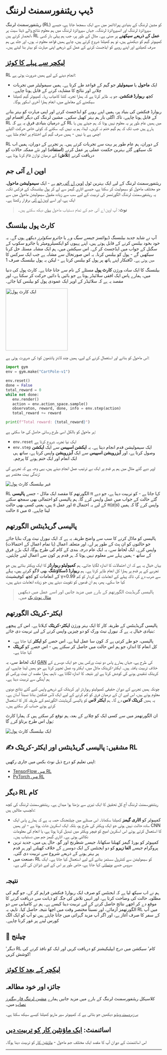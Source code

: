 <!--
CO_OP_TRANSLATOR_METADATA:
{
  "original_hash": "04395657fc01648f8f70484d0e55ab67",
  "translation_date": "2025-09-23T06:40:40+00:00",
  "source_file": "lessons/6-Other/22-DeepRL/README.md",
  "language_code": "ur"
}
-->
# ڈیپ ریئنفورسمنٹ لرننگ

ریئنفورسمنٹ لرننگ (RL) کو مشین لرننگ کے بنیادی پیراڈائمز میں سے ایک سمجھا جاتا ہے، جیسے سپروائزڈ لرننگ اور انسپروائزڈ لرننگ۔ جہاں سپروائزڈ لرننگ میں ہم معلوم نتائج والے ڈیٹا سیٹ پر انحصار کرتے ہیں، RL **عمل کے ذریعے سیکھنے** پر مبنی ہے۔ مثال کے طور پر، جب ہم پہلی بار کسی کمپیوٹر گیم کو دیکھتے ہیں، تو ہم کھیلنا شروع کرتے ہیں، چاہے ہمیں قواعد معلوم نہ ہوں، اور جلد ہی ہم صرف کھیلنے اور اپنے رویے کو ایڈجسٹ کرنے کے عمل کے ذریعے اپنی مہارت کو بہتر بنا لیتے ہیں۔

## [لیکچر سے پہلے کا کوئز](https://ff-quizzes.netlify.app/en/ai/quiz/43)

RL انجام دینے کے لیے ہمیں ضرورت ہوتی ہے:

* ایک **ماحول** یا **سیمولیٹر** جو گیم کے قواعد طے کرتا ہے۔ ہمیں سیمولیٹر میں تجربات چلانے اور نتائج کا مشاہدہ کرنے کے قابل ہونا چاہیے۔
* کچھ **ریوارڈ فنکشن**، جو یہ ظاہر کرتا ہے کہ ہمارا تجربہ کتنا کامیاب رہا۔ کمپیوٹر گیم کھیلنا سیکھنے کے معاملے میں، انعام ہمارا آخری اسکور ہوگا۔

ریوارڈ فنکشن کی بنیاد پر، ہمیں اپنے رویے کو ایڈجسٹ کرنے اور اپنی مہارت کو بہتر بنانے کے قابل ہونا چاہیے، تاکہ اگلی بار ہم بہتر کھیل سکیں۔ مشین لرننگ کی دیگر اقسام اور RL کے درمیان بنیادی فرق یہ ہے کہ RL میں ہمیں عام طور پر یہ معلوم نہیں ہوتا کہ ہم جیتے ہیں یا ہارے ہیں جب تک کہ ہم گیم ختم نہ کریں۔ لہذا، ہم یہ نہیں کہہ سکتے کہ کوئی خاص حرکت اکیلے اچھی ہے یا نہیں - ہمیں صرف گیم کے اختتام پر انعام ملتا ہے۔

RL کے دوران، ہم عام طور پر بہت سے تجربات کرتے ہیں۔ ہر تجربے کے دوران، ہمیں اب تک سیکھے گئے بہترین حکمت عملی پر عمل کرنے (**استفادہ**) اور نئے ممکنہ حالات کو دریافت کرنے (**تلاش**) کے درمیان توازن قائم کرنا ہوتا ہے۔

## اوپن اے آئی جم

ریئنفورسمنٹ لرننگ کے لیے ایک بہترین ٹول [اوپن اے آئی جم](https://gym.openai.com/) ہے - ایک **سیمولیشن ماحول**، جو مختلف ماحول کو سیمولیٹ کر سکتا ہے، جیسے اٹاری گیمز سے لے کر پول بیلنسنگ کے فزکس تک۔ یہ ریئنفورسمنٹ لرننگ الگورتھمز کی تربیت کے لیے سب سے زیادہ مقبول سیمولیشن ماحول میں سے ایک ہے، اور اسے [اوپن اے آئی](https://openai.com/) برقرار رکھتا ہے۔

> **نوٹ**: آپ اوپن اے آئی جم کے تمام دستیاب ماحول [یہاں](https://gym.openai.com/envs/#classic_control) دیکھ سکتے ہیں۔

## کارٹ پول بیلنسنگ

آپ نے شاید جدید بیلنسنگ ڈیوائسز جیسے *سیگ وے* یا *جائرو سکوٹرز* دیکھے ہوں گے۔ یہ خود بخود بیلنس کرنے کے قابل ہوتے ہیں، اپنے پہیوں کو ایکسیلرومیٹر یا جائرو سکوپ کے سگنل کے جواب میں ایڈجسٹ کر کے۔ اس سیکشن میں، ہم ایک مشابہ مسئلہ حل کرنا سیکھیں گے - پول کو بیلنس کرنا۔ یہ اس صورتحال سے مشابہ ہے جب ایک سرکس کا فنکار اپنے ہاتھ پر پول کو بیلنس کرتا ہے - لیکن یہ پول بیلنسنگ صرف 1D میں ہوتی ہے۔

بیلنسنگ کا ایک سادہ ورژن **کارٹ پول** مسئلے کے نام سے جانا جاتا ہے۔ کارٹ پول کی دنیا میں، ہمارے پاس ایک افقی سلائیڈر ہوتا ہے جو بائیں یا دائیں حرکت کر سکتا ہے، اور مقصد یہ ہے کہ سلائیڈر کے اوپر ایک عمودی پول کو بیلنس کیا جائے۔

<img alt="ایک کارٹ پول" src="images/cartpole.png" width="200"/>

اس ماحول کو بنانے اور استعمال کرنے کے لیے، ہمیں چند لائنز پائتھون کوڈ کی ضرورت ہوتی ہے:

```python
import gym
env = gym.make("CartPole-v1")

env.reset()
done = False
total_reward = 0
while not done:
   env.render()
   action = env.action_space.sample()
   observaton, reward, done, info = env.step(action)
   total_reward += reward

print(f"Total reward: {total_reward}")
```

ہر ماحول کو بالکل اسی طرح رسائی حاصل کی جا سکتی ہے:
* `env.reset` ایک نیا تجربہ شروع کرتا ہے
* `env.step` ایک سیمولیشن قدم انجام دیتا ہے۔ یہ **ایکشن اسپیس** سے ایک **ایکشن** وصول کرتا ہے، اور **آبزرویشن اسپیس** سے ایک **آبزرویشن** واپس کرتا ہے، ساتھ ہی ایک انعام اور ایک ختم ہونے کا پرچم۔

اوپر دیے گئے مثال میں ہم ہر قدم پر ایک بے ترتیب عمل انجام دیتے ہیں، یہی وجہ ہے کہ تجربے کی زندگی بہت مختصر ہے:

![غیر بیلنسنگ کارٹ پول](../../../../../lessons/6-Other/22-DeepRL/images/cartpole-nobalance.gif)

RL الگورتھم کا مقصد ایک ماڈل - جسے **پالیسی** &pi; کہا جاتا ہے - کو تربیت دینا ہے، جو دیے گئے حالت کے جواب میں عمل واپس کرے گا۔ ہم پالیسی کو احتمالی بھی سمجھ سکتے ہیں، یعنی کسی بھی حالت *s* اور عمل *a* کے لیے یہ احتمال &pi;(*a*|*s*) واپس کرے گا کہ ہمیں حالت *s* میں *a* لینا چاہیے۔

## پالیسی گریڈینٹس الگورتھم

پالیسی کو ماڈل کرنے کا سب سے واضح طریقہ یہ ہے کہ ایک نیورل نیٹ ورک بنایا جائے جو حالتوں کو ان پٹ کے طور پر لے، اور متعلقہ اعمال (یا تمام اعمال کے احتمالات) واپس کرے۔ ایک لحاظ سے، یہ ایک عام درجہ بندی کے کام کی طرح ہوگا، ایک بڑے فرق کے ساتھ - ہمیں پہلے سے معلوم نہیں ہوتا کہ ہر قدم پر کون سے اعمال لینے چاہئیں۔

یہاں خیال یہ ہے کہ ان احتمالات کا اندازہ لگایا جائے۔ ہم **کمیولیٹو ریوارڈز** کا ایک ویکٹر بناتے ہیں جو تجربے کے ہر قدم پر ہمارا کل انعام ظاہر کرتا ہے۔ ہم **ریوارڈ ڈسکاؤنٹنگ** بھی لاگو کرتے ہیں، پہلے کے انعامات کو کچھ کوفیشینٹ &gamma;=0.99 سے ضرب دے کر، تاکہ پہلے کے انعامات کے کردار کو کم کیا جا سکے۔ پھر، ہم ان قدموں کو تقویت دیتے ہیں جو زیادہ انعامات دیتے ہیں۔

> پالیسی گریڈینٹ الگورتھم کے بارے میں مزید جانیں اور اسے عمل میں دیکھیں [مثال نوٹ بک](CartPole-RL-TF.ipynb) میں۔

## ایکٹر-کریٹک الگورتھم

پالیسی گریڈینٹس کے طریقہ کار کا ایک بہتر ورژن **ایکٹر-کریٹک** کہلاتا ہے۔ اس کے پیچھے بنیادی خیال یہ ہے کہ نیورل نیٹ ورک کو دو چیزیں واپس کرنے کے لیے تربیت دی جائے:

* پالیسی، جو طے کرتی ہے کہ کون سا عمل لینا ہے۔ اس حصے کو **ایکٹر** کہا جاتا ہے۔
* کل انعام کا اندازہ جو ہم اس حالت میں حاصل کر سکتے ہیں - اس حصے کو **کریٹک** کہا جاتا ہے۔

ایک لحاظ سے، یہ [GAN](../../4-ComputerVision/10-GANs/README.md) کی طرح ہے، جہاں ہمارے پاس دو نیٹ ورکس ہیں جو ایک دوسرے کے خلاف تربیت یافتہ ہیں۔ ایکٹر-کریٹک ماڈل میں، ایکٹر وہ عمل تجویز کرتا ہے جو ہمیں لینا چاہیے، اور کریٹک تنقیدی ہونے کی کوشش کرتا ہے اور نتیجہ کا اندازہ لگاتا ہے۔ تاہم، ہمارا مقصد ان نیٹ ورکس کو ہم آہنگی سے تربیت دینا ہے۔

چونکہ ہمیں تجربے کے دوران حقیقی کمیولیٹو ریوارڈز اور کریٹک کے ذریعے واپس کیے گئے نتائج دونوں معلوم ہوتے ہیں، اس لیے ان کے درمیان فرق کو کم کرنے کے لیے ایک لاس فنکشن بنانا نسبتاً آسان ہے۔ یہ ہمیں **کریٹک لاس** دے گا۔ ہم **ایکٹر لاس** کو پالیسی گریڈینٹ الگورتھم کے طریقہ کار کا استعمال کرتے ہوئے حساب کر سکتے ہیں۔

ان الگورتھمز میں سے کسی ایک کو چلانے کے بعد، ہم توقع کر سکتے ہیں کہ ہمارا کارٹ پول اس طرح برتاؤ کرے گا:

![ایک بیلنسنگ کارٹ پول](../../../../../lessons/6-Other/22-DeepRL/images/cartpole-balance.gif)

## ✍️ مشقیں: پالیسی گریڈینٹس اور ایکٹر-کریٹک RL

اپنی تعلیم کو درج ذیل نوٹ بکس میں جاری رکھیں:

* [TensorFlow میں RL](CartPole-RL-TF.ipynb)
* [PyTorch میں RL](CartPole-RL-PyTorch.ipynb)

## دیگر RL کام

ریئنفورسمنٹ لرننگ آج کل تحقیق کا ایک تیزی سے بڑھتا ہوا میدان ہے۔ ریئنفورسمنٹ لرننگ کی کچھ دلچسپ مثالیں ہیں:

* کمپیوٹر کو **اٹاری گیمز** کھیلنا سکھانا۔ اس مسئلے میں چیلنجنگ حصہ یہ ہے کہ ہمارے پاس ایک سادہ حالت نہیں ہوتی جو ایک ویکٹر کی طرح ہو، بلکہ ایک اسکرین شاٹ ہوتا ہے - اور ہمیں CNN کا استعمال کرتے ہوئے اس اسکرین امیج کو فیچر ویکٹر میں تبدیل کرنا ہوتا ہے، یا انعام کی معلومات نکالنی ہوتی ہے۔ اٹاری گیمز جم میں دستیاب ہیں۔
* کمپیوٹر کو بورڈ گیمز کھیلنا سکھانا، جیسے شطرنج اور گو۔ حال ہی میں، جدید ترین پروگرام جیسے **الفا زیرو** کو دو ایجنٹس کے ایک دوسرے کے خلاف کھیلنے اور ہر قدم پر بہتر ہونے کے ذریعے شروع سے تربیت دی گئی۔
* صنعت میں، RL کو سیمولیشن سے کنٹرول سسٹمز بنانے کے لیے استعمال کیا جاتا ہے۔ ایک سروس جسے [بونسائی](https://azure.microsoft.com/services/project-bonsai/?WT.mc_id=academic-77998-cacaste) کہا جاتا ہے، خاص طور پر اس کے لیے ڈیزائن کی گئی ہے۔

## نتیجہ

ہم نے اب سیکھ لیا ہے کہ ایجنٹس کو صرف ایک ریوارڈ فنکشن فراہم کر کے، جو گیم کی مطلوبہ حالت کی وضاحت کرتا ہے، اور انہیں تلاش کی جگہ کو ذہانت سے دریافت کرنے کا موقع دے کر اچھے نتائج حاصل کرنے کے لیے تربیت دینا کیسے ہے۔ ہم نے کامیابی سے دو الگورتھمز آزمائے، اور نسبتاً مختصر وقت میں اچھا نتیجہ حاصل کیا۔ تاہم، یہ RL میں آپ کے سفر کا صرف آغاز ہے، اور اگر آپ مزید گہرائی میں جانا چاہتے ہیں تو آپ کو ایک الگ کورس لینے پر غور کرنا چاہیے۔

## 🚀 چیلنج

'دیگر RL کام' سیکشن میں درج ایپلیکیشنز کو دریافت کریں اور ایک کو نافذ کرنے کی کوشش کریں!

## [لیکچر کے بعد کا کوئز](https://ff-quizzes.netlify.app/en/ai/quiz/44)

## جائزہ اور خود مطالعہ

کلاسیکل ریئنفورسمنٹ لرننگ کے بارے میں مزید جانیں ہمارے [مشین لرننگ فار بیگنرز نصاب](https://github.com/microsoft/ML-For-Beginners/blob/main/8-Reinforcement/README.md) میں۔

[یہ زبردست ویڈیو](https://www.youtube.com/watch?v=qv6UVOQ0F44) دیکھیں جو بتاتی ہے کہ کمپیوٹر سپر ماریو کھیلنا کیسے سیکھ سکتا ہے۔

## اسائنمنٹ: [ایک ماؤنٹین کار کو تربیت دیں](lab/README.md)

اس اسائنمنٹ کے دوران آپ کا مقصد ایک مختلف جم ماحول - [ماؤنٹین کار](https://www.gymlibrary.ml/environments/classic_control/mountain_car/) کو تربیت دینا ہوگا۔

---

